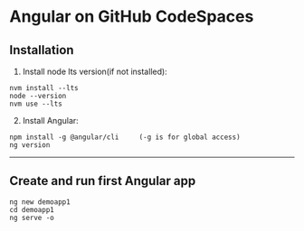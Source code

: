 # Angular on GitHub CodeSpaces

## Installation

1. Install node lts version(if not installed):
```
nvm install --lts
node --version
nvm use --lts
```

2. Install Angular: 
```
npm install -g @angular/cli     (-g is for global access)
ng version
```
----
## Create and run first Angular app
```
ng new demoapp1
cd demoapp1
ng serve -o
```